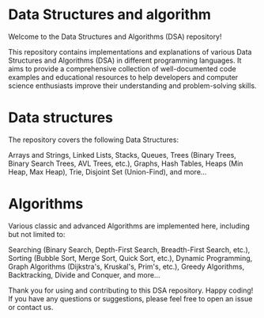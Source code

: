 # Data Structures and algorithm

Welcome to the Data Structures and Algorithms (DSA) repository! 

This repository contains implementations and explanations of various Data Structures and Algorithms (DSA) in different programming languages. 
It aims to provide a comprehensive collection of well-documented code examples and educational resources to help developers and computer science enthusiasts improve their understanding and problem-solving skills.

# Data structures
The repository covers the following Data Structures:

Arrays and Strings,
Linked Lists,
Stacks,
Queues,
Trees (Binary Trees, Binary Search Trees, AVL Trees, etc.),
Graphs,
Hash Tables,
Heaps (Min Heap, Max Heap),
Trie,
Disjoint Set (Union-Find),
and more...

# Algorithms
Various classic and advanced Algorithms are implemented here, including but not limited to:

Searching (Binary Search, Depth-First Search, Breadth-First Search, etc.),
Sorting (Bubble Sort, Merge Sort, Quick Sort, etc.),
Dynamic Programming,
Graph Algorithms (Dijkstra's, Kruskal's, Prim's, etc.),
Greedy Algorithms,
Backtracking,
Divide and Conquer,
and more...

Thank you for using and contributing to this DSA repository. Happy coding! If you have any questions or suggestions, please feel free to open an issue or contact us.
